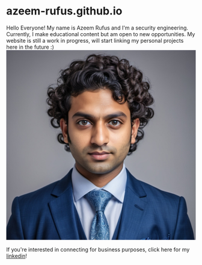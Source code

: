 # azeem-rufus.github.io
Hello Everyone! My name is Azeem Rufus and I'm a security engineering. Currently, I make educational content but am open to new opportunities.
My website is still a work in progress, will start linking my personal projects here in the future :)
![profile picture](headshot.jpg)

If you're interested in connecting for business purposes, click here for my [linkedin](https://www.linkedin.com/in/azeem-rufus-614b14326/)!
